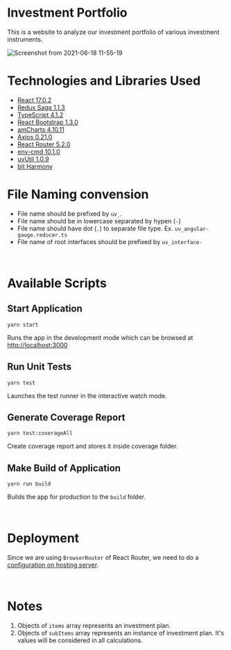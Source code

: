 # Investment Portfolio
This is a website to analyze our investment portfolio of various investment instruments.

![Screenshot from 2021-06-18 11-55-19](https://user-images.githubusercontent.com/5191208/122516668-ac224e80-d02c-11eb-8e9d-560bda63256d.png)


# Technologies and Libraries Used

* [React 17.0.2](https://reactjs.org/)
* [Redux Saga 1.1.3](https://redux-saga.js.org/)
* [TypeScript 4.1.2](https://www.typescriptlang.org/)
* [React Bootstrap 1.3.0](https://react-bootstrap.github.io/)
* [amCharts 4.10.11](https://www.amcharts.com/)
* [Axios 0.21.0](https://github.com/axios/axios)
* [React Router 5.2.0](https://reactrouter.com/web/guides/quick-start)
* [env-cmd 10.1.0](https://github.com/toddbluhm/env-cmd)
* [uvUtil 1.0.9](https://github.com/yuvi1422/npm-uv-util)
* [bit Harmony](https://bit.dev/)

# File Naming convension

* File name should be prefixed by `uv_`.
* File name should be in lowercase separated by hypen (`-`)
* File name should have dot (`.`) to separate file type. Ex. `uv_angular-gauge.reducer.ts`
* File name of root interfaces should be prefixed by `uv_interface-`

<br />

# Available Scripts

## Start Application

```
yarn start
```
Runs the app in the development mode which can be browsed at [http://localhost:3000](http://localhost:3000)


## Run Unit Tests

```
yarn test
```
Launches the test runner in the interactive watch mode.<br />


## Generate Coverage Report

```
yarn test:coverageAll
```
Create coverage report and stores it inside coverage folder.<br />


## Make Build of Application

```
yarn run build
```
Builds the app for production to the `build` folder.<br />


<br />


# Deployment

Since we are using `BrowserRouter` of React Router, we need to do a [configuration on hosting server](https://create-react-app.dev/docs/deployment/#serving-apps-with-client-side-routing).


<br />


# Notes
1. Objects of `items` array represents an investment plan.
2. Objects of `subItems` array represents an instance of investment plan. It's values will be considered in all calculations.

